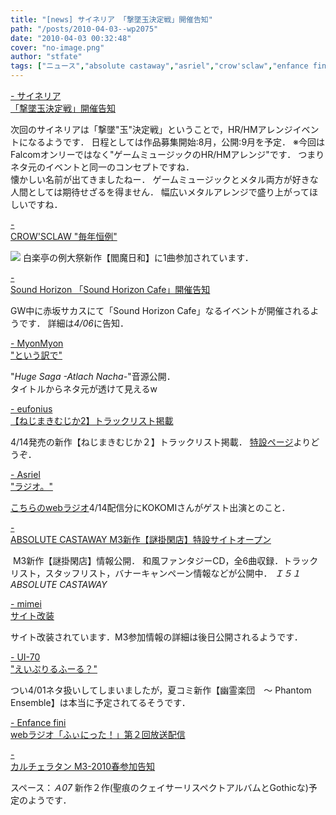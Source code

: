 ```yaml
---
title: "[news] サイネリア 「撃墜玉決定戦」開催告知"
path: "/posts/2010-04-03--wp2075"
date: "2010-04-03 00:32:48"
cover: "no-image.png"
author: "stfate"
tags: ["ニュース","absolute castaway","asriel","crow'sclaw","enfance fini","eufonius","mimei","sound horizon","ui-70","みょん","撃墜玉決定戦","葉月ゆら"]
---
```


<style type="text/css">
<!--
p {white-space: pre-wrap};
-->
</style>

<a  href="http://cineraria-tfs.net/" target="_blank">- サイネリア 「撃墜玉決定戦」開催告知</a>
<div >次回のサイネリアは「撃墜"玉"決定戦」ということで，HR/HMアレンジイベントになるようです．
日程としては作品募集開始:8月，公開:9月を予定．
※今回はFalcomオンリーではなく"ゲームミュージックのHR/HMアレンジ"です．
つまりネタ元のイベントと同一のコンセプトですね．
<div >懐かしい名前が出てきましたねー．
ゲームミュージックとメタル両方が好きな人間としては期待せざるを得ません．
幅広いメタルアレンジで盛り上がってほしいですね．</div></div>

<a  href="http://www.crowsclaw.info/diary.php" target="_blank">- CROW'SCLAW "毎年恒例"</a>
<div ><a href="http://hakurakutei.web.fc2.com/reitai7.html" target="_blank"><img src="http://hakurakutei.web.fc2.com/img/banner_big.jpg"></a>
白楽亭の例大祭新作【閻魔日和】に1曲参加されています．</div>

<a  href="http://www.soundhorizon.com/information/index.html#100402" target="_blank">- Sound Horizon 「Sound Horizon Cafe」開催告知</a>
<div >GW中に赤坂サカスにて「Sound Horizon Cafe」なるイベントが開催されるようです．
詳細は<em>4/06</em>に告知．</div>

<a  href="http://www.myonmyon.com/" target="_blank">- MyonMyon "という訳で"</a>
<div >"<em>Huge Saga -Atlach Nacha-</em>"音源公開．
<div >タイトルからネタ元が透けて見えるw</div></div>

<a  href="http://www.eufonius.net/" target="_blank">- eufonius 【ねじまきむじか2】トラックリスト掲載</a>
<div >4/14発売の新作【ねじまきむじか２】トラックリスト掲載．
<a href="http://www.eufonius.net/sb.cgi?pid=9" target="_blank">特設ページ</a>よりどうぞ．</div>

<a  href="http://ameblo.jp/asriel-blog/" target="_blank">- Asriel "ラジオ。"</a>
<div ><a href="http://hibiki-radio.jp/description/nao.html" target="_blank">こちらのwebラジオ</a>4/14配信分にKOKOMIさんがゲスト出演とのこと．</div>

<a  href="http://shule-aroon.sakura.ne.jp/" target="_blank">- ABSOLUTE CASTAWAY M3新作【謎掛閑店】特設サイトオープン</a>
<div ><a href="http://shule-aroon.sakura.ne.jp/nazokake/" target="_blank"><img src="http://shule-aroon.sakura.ne.jp/nazokake/nkbanner02.jpg" alt="" /></a>
M3新作【謎掛閑店】情報公開．
和風ファンタジーCD，全6曲収録．トラックリスト，スタッフリスト，バナーキャンペーン情報などが公開中．
<em>Ｉ５１ ABSOLUTE CASTAWAY</em></div>

<a  href="http://totsu-kuni.net/" target="_blank">- mimei サイト改装</a>
<div >サイト改装されています．M3参加情報の詳細は後日公開されるようです．</div>

<a  href="http://ui-70.sakura.ne.jp/ui-70/" target="_blank">- UI-70 "えいぷりるふーる？"</a>
<div >つい4/01ネタ扱いしてしまいましたが，夏コミ新作【幽霊楽団　～ Phantom Ensemble】は本当に予定されてるそうです．</div>

<a  href="http://enfini.yu-nagi.com/" target="_blank">- Enfance fini webラジオ「ふぃにった！」第２回放送配信</a>
<div ></div>

<a  href="http://hatukiyura.sakura.ne.jp/" target="_blank">- カルチェラタン M3-2010春参加告知</a>
<div >スペース：<em>Ａ07</em>
新作２作(聖痕のクェイサーリスペクトアルバムとGothicな)予定のようです．</div>
